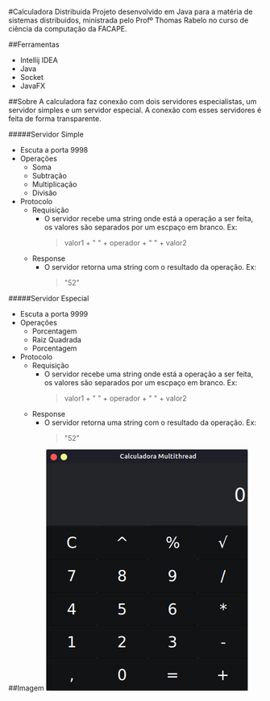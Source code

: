 #Calculadora Distribuida
Projeto desenvolvido em Java para a matéria de sistemas distribuidos, ministrada pelo Profº Thomas Rabelo no curso de ciência da computação da FACAPE.

##Ferramentas
- Intellij IDEA
- Java
- Socket
- JavaFX

##Sobre
A calculadora faz conexão com dois servidores especialistas, um servidor simples e um servidor especial. A conexão com esses servidores é feita de forma transparente.

#####Servidor Simple
- Escuta a porta 9998
- Operações
    - Soma
    - Subtração
    - Multiplicação
    - Divisão
- Protocolo
    - Requisição
        - O servidor recebe uma string onde está a operação a ser feita, os valores são separados por um escpaço em branco. Ex:
            > valor1 + " " + operador + " " + valor2
    - Response
        - O servidor retorna uma string com o resultado da operação.
          Ex: 
          > "52"

#####Servidor Especial
- Escuta a porta 9999
- Operações
    - Porcentagem
    - Raiz Quadrada
    - Porcentagem
- Protocolo
    - Requisição
        - O servidor recebe uma string onde está a operação a ser feita, os valores são separados por um escpaço em branco. Ex:
            > valor1 + " " + operador + " " + valor2
    - Response
        - O servidor retorna uma string com o resultado da operação.
          Ex: 
          > "52"

##Imagem
![calculadora](./calculadora.png)